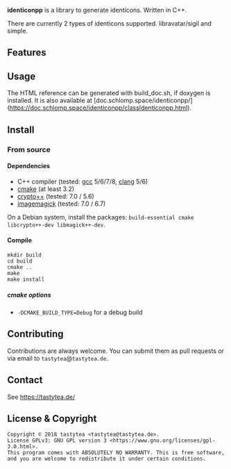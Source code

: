 **identiconpp** is a library to generate identicons. Written in C++.

There are currently 2 types of identicons supported. libravatar/sigil and
simple.

## Features

## Usage

The HTML reference can be generated with build_doc.sh, if doxygen is installed.
It is also available at [doc.schlomp.space/identiconpp/]
(https://doc.schlomp.space/identiconpp/classIdenticonpp.html).

## Install

<!-- ### Gentoo

Gentoo ebuilds are available via my
[repository](https://schlomp.space/tastytea/overlay). -->

### From source

#### Dependencies

* C++ compiler (tested: [gcc](https://gcc.gnu.org/) 5/6/7/8,
  [clang](https://llvm.org/) 5/6)
* [cmake](https://cmake.org/) (at least 3.2)
* [crypto++](https://cryptopp.com) (tested: 7.0 / 5.6)
* [imagemagick](https://www.imagemagick.org/) (tested: 7.0 / 6.7)

On a Debian system, install the packages: `build-essential cmake libcrypto++-dev
libmagick++-dev`.

#### Compile

```SH
mkdir build
cd build
cmake ..
make
make install
```

##### cmake options

* `-DCMAKE_BUILD_TYPE=Debug` for a debug build

## Contributing

Contributions are always welcome. You can submit them as pull requests or via
email to `tastytea`@`tastytea.de`.

## Contact

See https://tastytea.de/

## License & Copyright

```PLAIN
Copyright © 2018 tastytea <tastytea@tastytea.de>.
License GPLv3: GNU GPL version 3 <https://www.gnu.org/licenses/gpl-3.0.html>.
This program comes with ABSOLUTELY NO WARRANTY. This is free software,
and you are welcome to redistribute it under certain conditions.
```
